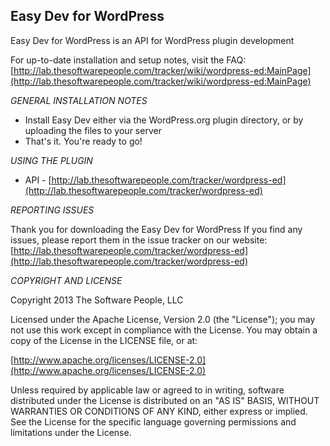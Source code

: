 Easy Dev for WordPress
-------
Easy Dev for WordPress is an API for WordPress plugin development

For up-to-date installation and setup notes, visit the FAQ:
[http://lab.thesoftwarepeople.com/tracker/wiki/wordpress-ed:MainPage](http://lab.thesoftwarepeople.com/tracker/wiki/wordpress-ed:MainPage)


*GENERAL INSTALLATION NOTES*

- Install Easy Dev either via the WordPress.org plugin directory, or by uploading the files to your server
- That's it. You're ready to go!

*USING THE PLUGIN*

- API - [http://lab.thesoftwarepeople.com/tracker/wordpress-ed](http://lab.thesoftwarepeople.com/tracker/wordpress-ed)

*REPORTING ISSUES*

Thank you for downloading the Easy Dev for WordPress
If you find any issues, please report them in the issue tracker on our website:
[http://lab.thesoftwarepeople.com/tracker/wordpress-ed](http://lab.thesoftwarepeople.com/tracker/wordpress-ed)

*COPYRIGHT AND LICENSE*

Copyright 2013 The Software People, LLC

Licensed under the Apache License, Version 2.0 (the "License");
you may not use this work except in compliance with the License.
You may obtain a copy of the License in the LICENSE file, or at:

  [http://www.apache.org/licenses/LICENSE-2.0](http://www.apache.org/licenses/LICENSE-2.0)

Unless required by applicable law or agreed to in writing, software
distributed under the License is distributed on an "AS IS" BASIS,
WITHOUT WARRANTIES OR CONDITIONS OF ANY KIND, either express or implied.
See the License for the specific language governing permissions and
limitations under the License.
